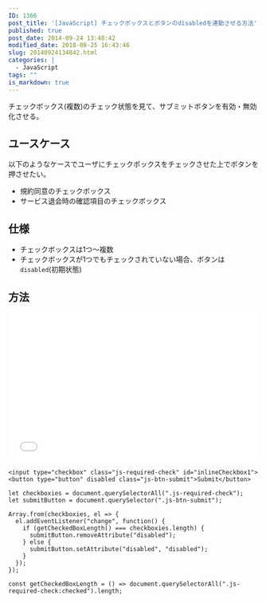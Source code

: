 ```yaml
---
ID: 1366
post_title: '[JavaScript] チェックボックスとボタンのdisabledを連動させる方法'
published: true
post_date: 2014-09-24 13:48:42
modified_date: 2018-08-25 16:43:46
slug: 20140924134842.html
categories: |
  - JavaScript
tags: ""
is_markdown: true
---
```

チェックボックス(複数)のチェック状態を見て、サブミットボタンを有効・無効化させる。

<!--more-->

## ユースケース

以下のようなケースでユーザにチェックボックスをチェックさせた上でボタンを押させたい。

- 規約同意のチェックボックス
- サービス退会時の確認項目のチェックボックス

## 仕様

- チェックボックスは1つ〜複数
- チェックボックスが1つでもチェックされていない場合、ボタンは`disabled`(初期状態)


## 方法

<iframe height='300' scrolling='no' title='Linkage of checkbox and submit button' src='//codepen.io/hiro0218/embed/yxeVvy/?height=317&theme-id=light&default-tab=result&embed-version=2' frameborder='no' allowtransparency='true' allowfullscreen='true' style='width: 100%;'>See the Pen <a href='https://codepen.io/hiro0218/pen/yxeVvy/'>Linkage of checkbox and submit button</a> by hiro (<a href='https://codepen.io/hiro0218'>@hiro0218</a>) on <a href='https://codepen.io'>CodePen</a>.
</iframe>

```language-html
<input type="checkbox" class="js-required-check" id="inlineCheckbox1">
<button type="button" disabled class="js-btn-submit">Submit</button>
```

```language-js
let checkboxies = document.querySelectorAll(".js-required-check");
let submitButton = document.querySelector(".js-btn-submit");

Array.from(checkboxies, el => {
  el.addEventListener("change", function() {
    if (getCheckedBoxLength() === checkboxies.length) {
      submitButton.removeAttribute("disabled");
    } else {
      submitButton.setAttribute("disabled", "disabled");
    }
  });
});

const getCheckedBoxLength = () => document.querySelectorAll(".js-required-check:checked").length;
```